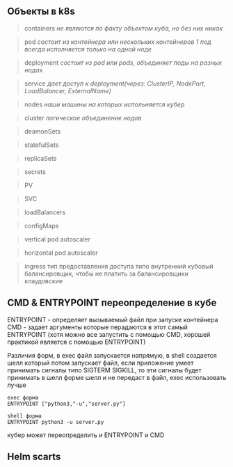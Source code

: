 ## Объекты в k8s

> containers 
*не являются по факту объектом куба, но без них никак*

> pod
*состоит из контейнера или нескольких контейнеров*
*1 под всегда исполняется только на одной ноде*

> deployment
*состоит из pod или pods, объединяет поды на разных нодах*

> service
*дает доступ к deployment(через: ClusterIP, NodePort, LoadBalancer, ExternalName)*

> nodes
*наши машины на которых испольняется кубер*

> cluster
*логическое объединение нодов*

> deamonSets

> statefulSets

> replicaSets

> secrets

> PV

> SVC

> loadBalancers

> configMaps

> vertical pod autoscaler

> horizontal pod autoscaler

> ingress
тип предоставления доступа
типо внутренний кубовый балансировщик, чтобы не платить за балансировщики клаудовские

## CMD & ENTRYPOINT переопределение в кубе
ENTRYPOINT - определяет вызываемый файл при запуске контейнера
CMD - задает аргументы которые перадаются в этот самый ENTRYPOINT (хотя можно все запустить с помощью CMD, хорошей практикой является с помощью ENTRYPOINT)

Различия форм, в exec файл запускается напрямую, в shell создается шелл который потом запускает файл, если приложение умеет принимать сигналы типо SIGTERM SIGKILL, то эти сигналы будет принимать в шелл форме шелл и не передаст в файл, exec использовать лучше
```
exec форма
ENTRYPOINT ["python3,"-u","server.py"]

shell форма
ENTRYPOINT python3 -u server.py
```

кубер может переопределить и ENTRYPOINT и CMD

## Helm scarts
